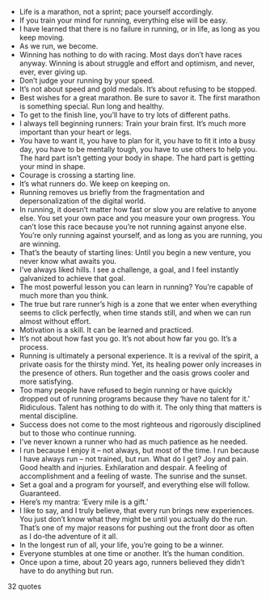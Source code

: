  - Life is a marathon, not a sprint; pace yourself accordingly.
 - If you train your mind for running, everything else will be easy.
 - I have learned that there is no failure in running, or in life, as long as you keep moving.
 - As we run, we become.
 - Winning has nothing to do with racing. Most days don’t have races anyway. Winning is about struggle and effort and optimism, and never, ever, ever giving up.
 - Don’t judge your running by your speed.
 - It’s not about speed and gold medals. It’s about refusing to be stopped.
 - Best wishes for a great marathon. Be sure to savor it. The first marathon is something special. Run long and healthy.
 - To get to the finish line, you’ll have to try lots of different paths.
 - I always tell beginning runners: Train your brain first. It’s much more important than your heart or legs.
 - You have to want it, you have to plan for it, you have to fit it into a busy day, you have to be mentally tough, you have to use others to help you. The hard part isn’t getting your body in shape. The hard part is getting your mind in shape.
 - Courage is crossing a starting line.
 - It’s what runners do. We keep on keeping on.
 - Running removes us briefly from the fragmentation and depersonalization of the digital world.
 - In running, it doesn’t matter how fast or slow you are relative to anyone else. You set your own pace and you measure your own progress. You can’t lose this race because you’re not running against anyone else. You’re only running against yourself, and as long as you are running, you are winning.
 - That’s the beauty of starting lines: Until you begin a new venture, you never know what awaits you.
 - I’ve always liked hills. I see a challenge, a goal, and I feel instantly galvanized to achieve that goal.
 - The most powerful lesson you can learn in running? You’re capable of much more than you think.
 - The true but rare runner’s high is a zone that we enter when everything seems to click perfectly, when time stands still, and when we can run almost without effort.
 - Motivation is a skill. It can be learned and practiced.
 - It’s not about how fast you go. It’s not about how far you go. It’s a process.
 - Running is ultimately a personal experience. It is a revival of the spirit, a private oasis for the thirsty mind. Yet, its healing power only increases in the presence of others. Run together and the oasis grows cooler and more satisfying.
 - Too many people have refused to begin running or have quickly dropped out of running programs because they ‘have no talent for it.’ Ridiculous. Talent has nothing to do with it. The only thing that matters is mental discipline.
 - Success does not come to the most righteous and rigorously disciplined but to those who continue running.
 - I’ve never known a runner who had as much patience as he needed.
 - I run because I enjoy it – not always, but most of the time. I run because I have always run – not trained, but run. What do I get? Joy and pain. Good health and injuries. Exhilaration and despair. A feeling of accomplishment and a feeling of waste. The sunrise and the sunset.
 - Set a goal and a program for yourself, and everything else will follow. Guaranteed.
 - Here’s my mantra: ‘Every mile is a gift.’
 - I like to say, and I truly believe, that every run brings new experiences. You just don’t know what they might be until you actually do the run. That’s one of my major reasons for pushing out the front door as often as I do-the adventure of it all.
 - In the longest run of all, your life, you’re going to be a winner.
 - Everyone stumbles at one time or another. It’s the human condition.
 - Once upon a time, about 20 years ago, runners believed they didn’t have to do anything but run.

32 quotes